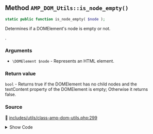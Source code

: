 ## Method `AMP_DOM_Utils::is_node_empty()`

```php
static public function is_node_empty( $node );
```

Determines if a DOMElement&#039;s node is empty or not.

.

### Arguments

* `\DOMElement $node` - Represents an HTML element.

### Return value

`bool` - Returns true if the DOMElement has no child nodes and              the textContent property of the DOMElement is empty;              Otherwise it returns false.

### Source

:link: [includes/utils/class-amp-dom-utils.php:299](/includes/utils/class-amp-dom-utils.php#L299-L301)

<details>
<summary>Show Code</summary>

```php
public static function is_node_empty( $node ) {
	return false === $node->hasChildNodes() && empty( $node->textContent );
}
```

</details>
